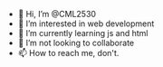 - 👋 Hi, I’m @CML2530
- 👀 I’m interested in web development
- 🌱 I’m currently learning js and html
- 💞️ I’m not looking to collaborate
- 📫 How to reach me, don't.

<!---
CML2530/CML2530 is a ✨ special ✨ repository because its `README.md` (this file) appears on your GitHub profile.
You can click the Preview link to take a look at your changes.
--->
